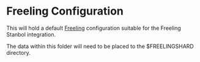 Freeling Configuration
================

This will hold a default [Freeling](http://nlp.lsi.upc.edu/freeling/) configuration suitable for the Freeling Stanbol integration.

The data within this folder will need to be placed to the $FREELINGSHARD directory.